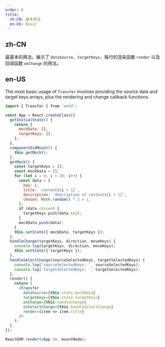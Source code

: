 ```yaml
---
order: 0
title:
  zh-CN: 基本用法
  en-US: Basic
---
```


## zh-CN

最基本的用法，展示了 `dataSource`、`targetKeys`、每行的渲染函数 `render` 以及回调函数 `onChange` 的用法。

## en-US

The most basic usage of `Transfer` involves providing the source data and target keys arrays, plus the rendering and change callback functions.

````jsx
import { Transfer } from 'antd';

const App = React.createClass({
  getInitialState() {
    return {
      mockData: [],
      targetKeys: [],
    };
  },
  componentDidMount() {
    this.getMock();
  },
  getMock() {
    const targetKeys = [];
    const mockData = [];
    for (let i = 0; i < 20; i++) {
      const data = {
        key: i,
        title: `content${i + 1}`,
        description: `description of content${i + 1}`,
        chosen: Math.random() * 2 > 1,
      };
      if (data.chosen) {
        targetKeys.push(data.key);
      }
      mockData.push(data);
    }
    this.setState({ mockData, targetKeys });
  },
  handleChange(targetKeys, direction, moveKeys) {
    console.log(targetKeys, direction, moveKeys);
    this.setState({ targetKeys });
  },
  handleSelectChange(sourceSelectedKeys, targetSelectedKeys) {
    console.log('sourceSelectedKeys: ', sourceSelectedKeys);
    console.log('targetSelectedKeys: ', targetSelectedKeys);
  },
  render() {
    return (
      <Transfer
        dataSource={this.state.mockData}
        targetKeys={this.state.targetKeys}
        onChange={this.handleChange}
        onSelectChange={this.handleSelectChange}
        render={item => item.title}
      />
    );
  },
});

ReactDOM.render(<App />, mountNode);
````

